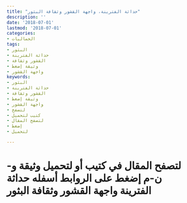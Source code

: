 ```yaml
---
title: "حداثة الفترينة، واجهة القشور وثقافة البثور"
description: ''
date: '2018-07-01'
lastmod: '2018-07-01'
categories:
- الجماليات
tags:
- البثور
- حداثة الفترينة
- القشور وثقافة
- وثيقة إضغط
- واجهة القشور
keywords:
- البثور
- حداثة الفترينة
- القشور وثقافة
- وثيقة إضغط
- واجهة القشور
- لتصفح
- كتيب لتحميل
- لتصفح المقال
- إضغط
- لتحميل

---
```

# **لتصفح المقال في كتيب أو لتحميل وثيقة و-ن-م إضغط على الروابط أسفله** **حداثة الفترينة واجهة القشور وثقافة البثور**

###